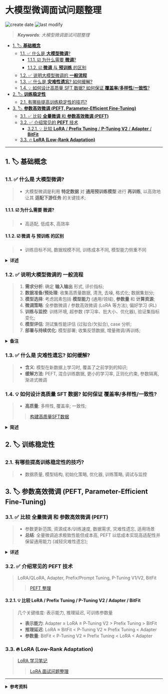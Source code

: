 大模型微调面试问题整理
===
<!--START_SECTION:badge-->
![create date](https://img.shields.io/static/v1?label=create%20date&message=2025-09-13&label_color=gray&color=lightsteelblue&style=flat-square)
![last modify](https://img.shields.io/static/v1?label=last%20modify&message=2025-09-18%2016%3A07%3A56&label_color=gray&color=thistle&style=flat-square)
<!--END_SECTION:badge-->
<!--info
date: 2025-09-13 16:23:17
toc_title: 面试问题整理
top: false
draft: false
hidden: true
section_number: true
level: -1
tag: [llm]
-->

<!--START_SECTION:keywords-->
> ***Keywords**: 大模型微调面试问题整理*
<!--END_SECTION:keywords-->

<!--START_SECTION:paper_title-->
<!--END_SECTION:paper_title-->

<!--START_SECTION:toc-->
- [1. 🏷️ **基础概念**](#1-️-基础概念)
    - [1.1. ✅ 什么是 **大模型微调**?](#11--什么是-大模型微调)
        - [1.1.1. ☑️ 为什么需要 **微调**?](#111-️-为什么需要-微调)
        - [1.1.2. ☑️ **微调** 与 **预训练** 的区别](#112-️-微调-与-预训练-的区别)
    - [1.2. ✅ 说明大模型微调的 **一般流程**](#12--说明大模型微调的-一般流程)
    - [1.3. ✅ 什么是 **灾难性遗忘**? 如何缓解?](#13--什么是-灾难性遗忘-如何缓解)
    - [1.4. 💡 如何设计高质量 SFT 数据? 如何保证 **覆盖率**/**多样性**/**一致性**?](#14--如何设计高质量-sft-数据-如何保证-覆盖率多样性一致性)
- [2. 🏷️ **训练稳定性**](#2-️-训练稳定性)
    - [2.1. 有哪些提高训练稳定性的技巧?](#21-有哪些提高训练稳定性的技巧)
- [3. 🏷️ **参数高效微调 (PEFT, Parameter-Efficient Fine-Tuning)**](#3-️-参数高效微调-peft-parameter-efficient-fine-tuning)
    - [3.1. ✅ 比较 **全量微调** 和 **参数高效微调 (PEFT)**](#31--比较-全量微调-和-参数高效微调-peft)
    - [3.2. ✅ 介绍常见的 **PEFT** 技术](#32--介绍常见的-peft-技术)
        - [3.2.1. 💡 比较 **LoRA** / **Prefix Tuning** / **P-Tuning V2** / **Adapter** / **BitFit**](#321--比较-lora--prefix-tuning--p-tuning-v2--adapter--bitfit)
    - [3.3. 🔥 **LoRA (Low-Rank Adaptation)**](#33--lora-low-rank-adaptation)
<!--END_SECTION:toc-->

---

## 1. 🏷️ **基础概念**

### 1.1. ✅ 什么是 **大模型微调**?
> - 大模型微调是利用 **特定数据** 对 **通用预训练模型** 进行 **再训练**, 以高效地让其 **适配下游任务** 的关键技术;

#### 1.1.1. ☑️ 为什么需要 **微调**?
> - 高适配, 低成本, 高效率

#### 1.1.2. ☑️ **微调** 与 **预训练** 的区别
> - 训练目标不同, 数据规模不同, 训练成本不同, 模型能力侧重不同

<details><summary><b>详述</b></summary>

| 维度 | 预训练 | 微调 |
| --- | --- | --- |
| 训练目标不同 | 学习通用语言模式与知识表示, 构建广泛的基础能力 | 适配特定任务或领域, 提升在该场景下的性能 |
| 数据规模不同 | 使用大规模、跨领域的通用数据集 | 使用较小规模、领域相关或任务特定的数据集 |
| 训练成本不同 | 需要极高的计算资源与时间成本 | 在已有模型基础上进行, 成本显著降低 |
| 模型能力侧重不同 | 获得广泛的通用能力 | 强化特定任务能力, 可能牺牲部分通用性 |

</details>

### 1.2. ✅ 说明大模型微调的 **一般流程**
> 1. **需求分析**: 确定 **输入输出** 形式, 评价指标;
> 2. **数据准备/预处理**: 收集高质量数据, 清洗, 去噪, 格式化; 数据集划分;
> 3. **模型选择**: 考虑因素包括 **模型能力** (通用/领域), **参数量** 和 **计算资源**;
> 4. **微调策略**: 全参数微调 / 参数高效微调 (LoRA 等方法); 偏好学习 (RL)
> 5. **训练与监控**: 训练环境, 超参数 (学习率、批大小、优化器), 验证集指标变化;
> 6. **模型评估**: 测试集性能评估 (过拟合/欠拟合), case 分析;
> 7. **部署与持续优化**: 模型部署; 收集反馈数据, 增量微调/再训练;

<details><summary><b>备注</b></summary>

- 大模型把所有任务统一到了 **生成任务**, 因此确定 **输入输出形式** 比 **任务类型** 更重要;

</details>

### 1.3. ✅ 什么是 **灾难性遗忘**? 如何缓解?
> - **含义**: 模型在新数据上学习时, 覆盖了之前学到的知识;  
> - **缓解方法**: PEFT, 混合训练数据, 更小的学习率, 正则化约束, 参数隔离, 渐进式微调

### 1.4. 💡 如何设计高质量 SFT 数据? 如何保证 **覆盖率**/**多样性**/**一致性**?
> - **高质量**: 多样性, 覆盖率; 一致性;
>> [构建高质量SFT数据](./构建高质量_SFT_数据.md)

<details><summary><b>简述</b></summary>

- **覆盖率**:
    - **构建数据分类体系** (taxonomy)
    - **覆盖率取决于分类体系的完整度**;
- **多样性**:
    - **指令多样性**: 模板参数化, 同义改写, 风格变换, 语言映射, 噪声与错别字扰动;
    - **深度多样性**: 直接回答, 思维链, 深度思考;
    - **风格多样性**: 角色, 语气;
    - **上下文多样性**: 单轮, 多轮;
- **一致性**:
    - 多人/多 Agent/多 Prompt

</details>

## 2. 🏷️ **训练稳定性**

### 2.1. 有哪些提高训练稳定性的技巧?
> - 数据质量, 模型结构, 初始化策略, 优化器, 训练策略, 调试与监控


## 3. 🏷️ **参数高效微调 (PEFT, Parameter-Efficient Fine-Tuning)**

### 3.1. ✅ 比较 **全量微调** 和 **参数高效微调 (PEFT)**
> - 参数更新范围, 资源成本/训练速度, 数据需求, 灾难性遗忘, 适用场景
> - **总结**: 全量微调追求极致性能但成本高, PEFT 以低成本实现高适配性并保留通用能力 (减轻灾难性遗忘);

<details><summary><b>详述</b></summary>

| 对比维度 | 全量微调 | 参数高效微调 (PEFT) |
|---|---|---|
| **参数更新范围** | **全部参数** | **少量新增或选定的参数** |
| **资源成本/训练速度** | 计算量与显存占用**高**, **训练慢** | 计算量与显存占用**低**, **训练快** |
| **数据需求** | 需要**大规模数据**以避免过拟合 | 对数据量要求相对较低 |
| **灾难性遗忘** | **严重** | **较轻** |
| **适用场景** | **资源充足**, 追求极致性能 | **资源有限**, 多任务部署或快速迭代 |

</details>

### 3.2. ✅ 介绍常见的 **PEFT** 技术
> LoRA/QLoRA, Adapter, Prefix/Prompt Tuning, P-Tuning V1/V2, BitFit
>> [PEFT 整理](./PEFT.md)

#### 3.2.1. 💡 比较 **LoRA** / **Prefix Tuning** / **P-Tuning V2** / **Adapter** / **BitFit**
> 几个关键维度: 表示能力, 推理延迟, 可训练参数量
> - **表示能力**: Adapter ≥ LoRA ≥ P‑Tuning V2 > Prefix Tuning > BitFit
> - **推理延迟**: LoRA ≈ BitFit < P‑Tuning V2 ≈ Prefix Tuning < Adapter
> - **参数量**: BitFit < P‑Tuning V2 ≈ Prefix Tuning < LoRA < Adapter

### 3.3. 🔥 **LoRA (Low-Rank Adaptation)**
> [LoRA 学习笔记](./LoRA.md)
>> [LoRA 面试问题整理](./LoRA_QA.md)


---

<details><summary><b>参考资料</b></summary>

<!-- omit in toc -->
<!-- ## 📍 参考资料 -->
- [大模型微调模拟面试 - DeepSeek](https://chat.deepseek.com/a/chat/s/7342a1fe-2d3f-487f-aa41-bec5af706268)
- [大模型微调模拟面试 - Copilot](https://copilot.microsoft.com/chats/BmUFVXkQA5qt96LBUEpJK)

</details>
